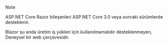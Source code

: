> [!NOTE]
> ASP.NET Core Razor bileşenleri ASP.NET Core 3.0 veya sonraki sürümlerde desteklenir.
>
> Blazor şu anda üretim iş yükleri için kullanılmamalıdır desteklenmeyen, Deneysel bir web çerçevesidir.
